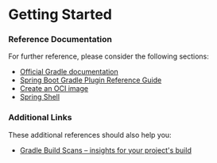# Getting Started

### Reference Documentation

For further reference, please consider the following sections:

* [Official Gradle documentation](https://docs.gradle.org)
* [Spring Boot Gradle Plugin Reference Guide](https://docs.spring.io/spring-boot/3.4.3/gradle-plugin)
* [Create an OCI image](https://docs.spring.io/spring-boot/3.4.3/gradle-plugin/packaging-oci-image.html)
* [Spring Shell](https://docs.spring.io/spring-shell/reference/index.html)

### Additional Links

These additional references should also help you:

* [Gradle Build Scans – insights for your project's build](https://scans.gradle.com#gradle)

